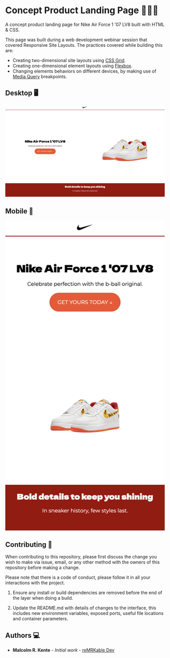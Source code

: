 # Concept Product Landing Page 🚀🚀🚀

A concept product landing page for Nike Air Force 1 '07 LV8 built with HTML & CSS. 

This page was built during a web development webinar session that covered Responsive Site Layouts. The practices covered while building this are:

- Creating two-dimensional site layouts using [CSS Grid](https://css-tricks.com/snippets/css/complete-guide-grid/).
- Creating one-dimensional element layouts using [Flexbox](https://css-tricks.com/snippets/css/a-guide-to-flexbox/).
- Changing elements behaviors on different devices, by making use of [Media Query](https://css-tricks.com/**a**-complete-guide-to-css-media-queries/) breakpoints.

## Desktop 🖥
![desktop.gif](./assets/desktop.gif)

## Mobile 📱
![mobile.gif](./assets/mobile.gif)

## Contributing 👋

When contributing to this repository, please first discuss the change you wish to make via issue, email, or any other method with the owners of this repository before making a change.

Please note that there is a code of conduct, please follow it in all your interactions with the project.

1. Ensure any install or build dependencies are removed before the end of the layer when doing a build.

2. Update the README.md with details of changes to the interface, this includes new environment variables, exposed ports, useful file locations and container parameters.

## Authors 💻

- **Malcolm R. Kente** - _Initial work_ - [reMRKable Dev](https://remrkabledev.com/)